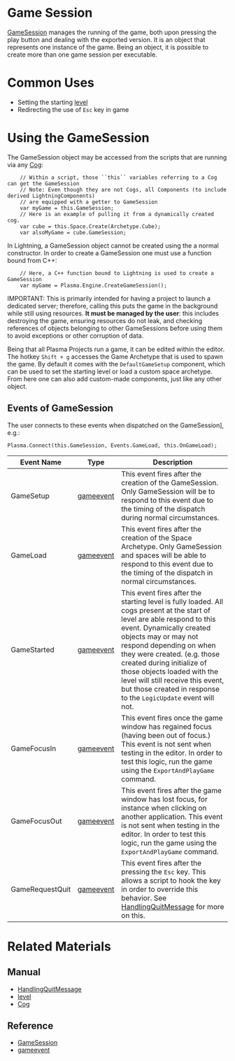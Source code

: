 # Game Session
[GameSession](https://plasmaengine.github.io/PlasmaDocs/Plasma1/C++/code_reference/class_reference/gamesession.md) manages the running of the game, both upon pressing the play button and dealing with the exported version. It is an object that represents one instance of the game. Being an object, it is possible to create more than one game session per executable.

# Common Uses
 - Setting the starting [level](https://plasmaengine.github.io/PlasmaDocs/Plasma1/Editor/architecture/resources/level.md) 
 - Redirecting the use of `Esc` key in game 

# Using the GameSession
The GameSession object may be accessed from the scripts that are running via any [ Cog](https://plasmaengine.github.io/PlasmaDocs/Plasma1/Editor/architecture/cogs/gameobjectsconcept.md):

```
    // Within a script, those ``this`` variables referring to a Cog can get the GameSession
    // Note: Even though they are not Cogs, all Components (to include derived LightningComponents)
    // are equipped with a getter to GameSession
    var myGame = this.GameSession;
    // Here is an example of pulling it from a dynamically created cog.
    var cube = this.Space.Create(Archetype.Cube);
    var alsoMyGame = cube.GameSession;   
```


In Lightning, a GameSession object cannot be created using the a normal constructor. In order to create a GameSession one must use a function bound from C++:

```
    // Here, a C++ function bound to Lightning is used to create a GameSession
    var myGame = Plasma.Engine.CreateGameSession();
```


IMPORTANT:
  This is primarily intended for having a project to launch a dedicated server; therefore, calling this puts the game in the background while still using resources. **It must be managed by the user**: this includes destroying the game, ensuring resources do not leak, and checking references of objects belonging to other GameSessions before using them to avoid exceptions or other corruption of data.


Being that all Plasma Projects run a game, it can be edited within the editor. The hotkey `Shift + g` accesses the Game Archetype that is used to spawn the game. By default it comes with the `DefaultGameSetup` component, which can be used to set the starting level or load a custom space archetype. From here one can also add custom-made components, just like any other object.

## Events of GameSession
The user connects to these events when dispatched on the GameSession], e.g.:

`Plasma.Connect(this.GameSession, Events.GameLoad, this.OnGameLoad);`

| Event Name       |          Type         | Description                                                                       |
|------------------|-----------------------|-----------------------------------------------------------------------------------|
| GameSetup        | [gameevent](https://plasmaengine.github.io/PlasmaDocs/Plasma1/C++/code_reference/class_reference/gameevent.md) | This event fires after the creation of the GameSession. Only GameSession will be to respond to this event due to the timing of the dispatch during normal circumstances. |
| GameLoad         | [gameevent](https://plasmaengine.github.io/PlasmaDocs/Plasma1/C++/code_reference/class_reference/gameevent.md) | This event fires after the creation of the Space Archetype. Only GameSession and spaces will be able to respond to this event due to the timing of the dispatch in normal circumstances. |
| GameStarted      | [gameevent](https://plasmaengine.github.io/PlasmaDocs/Plasma1/C++/code_reference/class_reference/gameevent.md) | This event fires after the starting level is fully loaded. All cogs present at the start of level are able respond to this event. Dynamically created objects may or may not respond depending on when they were created. (e.g. those created during initialize of those objects loaded with the level will still receive this event, but those created in response to the `LogicUpdate` event will not. |
| GameFocusIn      | [gameevent](https://plasmaengine.github.io/PlasmaDocs/Plasma1/C++/code_reference/class_reference/gameevent.md) | This event fires once the game window has regained focus (having been out of focus.) This event is not sent when testing in the editor. In order to test this logic, run the game using the `ExportAndPlayGame` command. |
| GameFocusOut     | [gameevent](https://plasmaengine.github.io/PlasmaDocs/Plasma1/C++/code_reference/class_reference/gameevent.md) | This event fires after the game window has lost focus, for instance when clicking on another application. This event is not sent when testing in the editor. In order to test this logic, run the game using the `ExportAndPlayGame` command. |
| GameRequestQuit  | [gameevent](https://plasmaengine.github.io/PlasmaDocs/Plasma1/C++/code_reference/class_reference/gameevent.md) | This event fires after the pressing the `Esc` key. This allows a script to hook the key in order to override this behavior. See [HandlingQuitMessage](https://plasmaengine.github.io/PlasmaDocs/Plasma1/Editor/gameplay/handlingquitmessage.md) for more on this. |


# Related Materials
## Manual
- [HandlingQuitMessage](https://plasmaengine.github.io/PlasmaDocs/Plasma1/Editor/gameplay/handlingquitmessage.md)
- [level](https://plasmaengine.github.io/PlasmaDocs/Plasma1/Editor/architecture/resources/level.md) 
- [ Cog](https://plasmaengine.github.io/PlasmaDocs/Plasma1/Editor/architecture/cogs/gameobjectsconcept.md)

## Reference
- [GameSession](https://plasmaengine.github.io/PlasmaDocs/Plasma1/C++/code_reference/class_reference/gamesession.md)
- [gameevent](https://plasmaengine.github.io/PlasmaDocs/Plasma1/C++/code_reference/class_reference/gameevent.md)

 

 